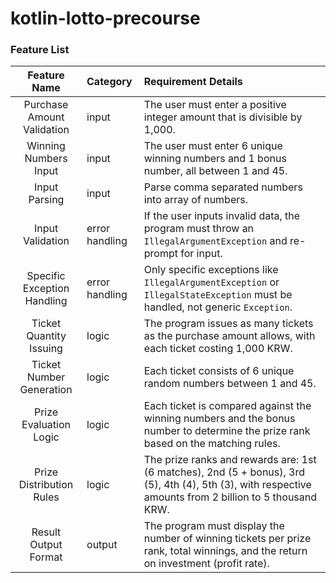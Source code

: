# kotlin-lotto-precourse


### Feature List
|        Feature Name         | Category          | Requirement Details                                                                                                                                     |
|:---------------------------:|:------------------|:--------------------------------------------------------------------------------------------------------------------------------------------------------|
| Purchase Amount Validation  | input             | The user must enter a positive integer amount that is divisible by 1,000.                                                                               |
|    Winning Numbers Input    | input             | The user must enter 6 unique winning numbers and 1 bonus number, all between 1 and 45.                                                                  |
|        Input Parsing        | input             | Parse comma separated numbers into array of numbers.                                                                                                    |
|      Input Validation       | error handling    | If the user inputs invalid data, the program must throw an `IllegalArgumentException` and re-prompt for input.                                          |
| Specific Exception Handling | error handling    | Only specific exceptions like `IllegalArgumentException` or `IllegalStateException` must be handled, not generic `Exception`.                           |
|   Ticket Quantity Issuing   | logic             | The program issues as many tickets as the purchase amount allows, with each ticket costing 1,000 KRW.                                                   |
|  Ticket Number Generation   | logic             | Each ticket consists of 6 unique random numbers between 1 and 45.                                                                                       |
|   Prize Evaluation Logic    | logic             | Each ticket is compared against the winning numbers and the bonus number to determine the prize rank based on the matching rules.                       |
|  Prize Distribution Rules   | logic             | The prize ranks and rewards are: 1st (6 matches), 2nd (5 + bonus), 3rd (5), 4th (4), 5th (3), with respective amounts from 2 billion to 5 thousand KRW. |
|    Result Output Format     | output            | The program must display the number of winning tickets per prize rank, total winnings, and the return on investment (profit rate).                      |
